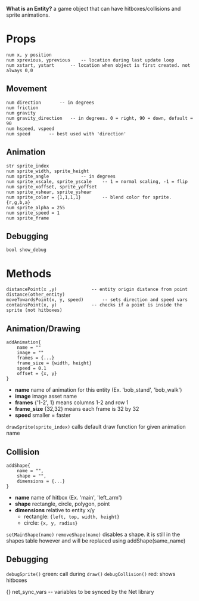 __What is an Entity?__ a game object that can have hitboxes/collisions and sprite animations.

# Props
```
num x, y position
num xprevious, yprevious	-- location during last update loop
num xstart, ystart		-- location when object is first created. not always 0,0
```

## Movement
```
num direction		-- in degrees
num friction
num gravity
num gravity_direction	-- in degrees. 0 = right, 90 = down, default = 90
num hspeed, vspeed
num speed 		-- best used with 'direction'
```

## Animation
```
str sprite_index
num sprite_width, sprite_height
num sprite_angle			-- in degrees
num sprite_xscale, sprite_yscale	-- 1 = normal scaling, -1 = flip
num sprite_xoffset, sprite_yoffset
num sprite_xshear, sprite_yshear
num sprite_color = {1,1,1,1}		-- blend color for sprite. {r,g,b,a}
num sprite_alpha = 255		
num sprite_speed = 1		
num sprite_frame
```

## Debugging
`bool show_debug`

# Methods
```	
distancePoint(x ,y)				-- entity origin distance from point
distance(other_entity)
moveTowardsPoint(x, y, speed)		-- sets direction and speed vars
containsPoint(x, y)				-- checks if a point is inside the sprite (not hitboxes)
```

## Animation/Drawing
```
addAnimation{					
	name = ""
	image = ""
	frames = {...}
	frame_size = {width, height}
	speed = 0.1
	offset = {x, y}
}
```

* **name** name of animation for this entity (Ex. 'bob_stand', 'bob_walk')
* **image** image asset name
* **frames** {'1-2', 1} means columns 1-2 and row 1
* **frame_size** {32,32} means each frame is 32 by 32
* **speed** smaller = faster

`drawSprite(sprite_index)` calls default draw function for given animation name

## Collision
```
addShape{					
	name = "",
	shape = "",
	dimensions = {...}
}
```

* **name** name of hitbox (Ex. 'main', 'left_arm')
* **shape** rectangle, circle, polygon, point
* **dimensions** relative to entity x/y
	* rectangle: `{left, top, width, height}`
	* circle: `{x, y, radius}`

`setMainShape(name)`
`removeShape(name)` disables a shape. it is still in the shapes table however and will be replaced using addShape(same_name)

## Debugging
`debugSprite()` green: call during `draw()`
`debugCollision()` red: shows hitboxes	

{} net_sync_vars					-- variables to be synced by the Net library
